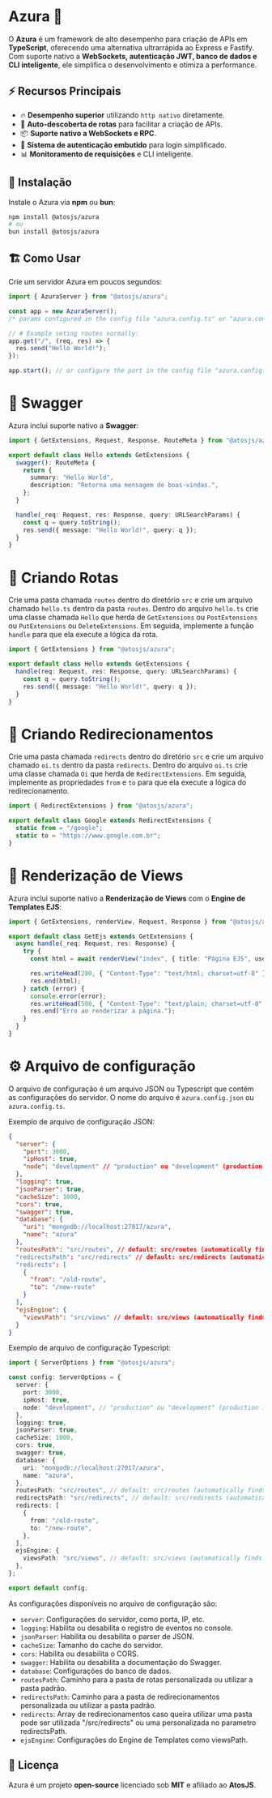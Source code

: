 # Azura 🚀

O **Azura** é um framework de alto desempenho para criação de APIs em **TypeScript**, oferecendo uma alternativa ultrarrápida ao Express e Fastify. Com suporte nativo a **WebSockets, autenticação JWT, banco de dados e CLI inteligente**, ele simplifica o desenvolvimento e otimiza a performance.

## ⚡ Recursos Principais

- 🔥 **Desempenho superior** utilizando `http nativo` diretamente.
- 🔄 **Auto-descoberta de rotas** para facilitar a criação de APIs.
- 📦 **Suporte nativo a WebSockets e RPC**.
- 🔐 **Sistema de autenticação embutido** para login simplificado.
- 📊 **Monitoramento de requisições** e CLI inteligente.

## 🚀 Instalação

Instale o Azura via **npm** ou **bun**:

```sh
npm install @atosjs/azura
# ou
bun install @atosjs/azura
```

## 🏗️ Como Usar

Crie um servidor Azura em poucos segundos:

```ts
import { AzuraServer } from "@atosjs/azura";

const app = new AzuraServer();
/* params configured in the config file "azura.config.ts" or "azura.config.js" */

// # Example seting routes normally:
app.get("/", (req, res) => {
  res.send("Hello World!");
});

app.start(); // or configure the port in the config file "azura.config.ts" or "azura.config.js"
```

# 🔗 Swagger

Azura inclui suporte nativo a **Swagger**:

```ts
import { GetExtensions, Request, Response, RouteMeta } from "@atosjs/azura";

export default class Hello extends GetExtensions {
  swagger(): RouteMeta {
    return {
      summary: "Hello World",
      description: "Retorna uma mensagem de boas-vindas.",
    };
  }

  handle(_req: Request, res: Response, query: URLSearchParams) {
    const q = query.toString();
    res.send({ message: "Hello World!", query: q });
  }
}
```

# 🔗 Criando Rotas

Crie uma pasta chamada `routes` dentro do diretório `src` e crie um arquivo chamado `hello.ts` dentro da pasta `routes`. Dentro do arquivo `hello.ts` crie uma classe chamada `Hello` que herda de `GetExtensions` ou `PostExtensions` ou `PutExtensions` ou `DeleteExtensions`. Em seguida, implemente a função `handle` para que ela execute a lógica da rota.

```ts
import { GetExtensions } from "@atosjs/azura";

export default class Hello extends GetExtensions {
  handle(req: Request, res: Response, query: URLSearchParams) {
    const q = query.toString();
    res.send({ message: "Hello World!", query: q });
  }
}
```

# 🔎 Criando Redirecionamentos

Crie uma pasta chamada `redirects` dentro do diretório `src` e crie um arquivo chamado `oi.ts` dentro da pasta `redirects`. Dentro do arquivo `oi.ts` crie uma classe chamada `Oi` que herda de `RedirectExtensions`. Em seguida, implemente as propriedades `from` e `to` para que ela execute a lógica do redirecionamento.

```ts
import { RedirectExtensions } from "@atosjs/azura";

export default class Google extends RedirectExtensions {
  static from = "/google";
  static to = "https://www.google.com.br";
}
```

# 📝 Renderização de Views

Azura inclui suporte nativo a **Renderização de Views** com o **Engine de Templates EJS**:

```ts
import { GetExtensions, renderView, Request, Response } from "@atosjs/azura";

export default class GetEjs extends GetExtensions {
  async handle(_req: Request, res: Response) {
    try {
      const html = await renderView("index", { title: "Página EJS", user: "Dev" });

      res.writeHead(200, { "Content-Type": "text/html; charset=utf-8" });
      res.end(html);
    } catch (error) {
      console.error(error);
      res.writeHead(500, { "Content-Type": "text/plain; charset=utf-8" });
      res.end("Erro ao renderizar a página.");
    }
  }
}
```

# ⚙ Arquivo de configuração

O arquivo de configuração é um arquivo JSON ou Typescript que contém as configurações do servidor. O nome do arquivo é `azura.config.json` ou `azura.config.ts`.

Exemplo de arquivo de configuração JSON:

```json
{
  "server": {
    "port": 3000,
    "ipHost": true,
    "node": "development" // "production" ou "development" (production is not logging)
  },
  "logging": true,
  "jsonParser": true,
  "cacheSize": 1000,
  "cors": true,
  "swagger": true,
  "database": {
    "uri": "mongodb://localhost:27017/azura",
    "name": "azura"
  },
  "routesPath": "src/routes", // default: src/routes (automatically finds routes in src/routes)
  "redirectsPath": "src/redirects" // default: src/redirects (automatically finds redirects in src/redirects)
  "redirects": [
    {
      "from": "/old-route",
      "to": "/new-route"
    }
  ],
  "ejsEngine": {
    "viewsPath": "src/views" // default: src/views (automatically finds views in src/views)
  }
}
```

Exemplo de arquivo de configuração Typescript:

```ts
import { ServerOptions } from "@atosjs/azura";

const config: ServerOptions = {
  server: {
    port: 3000,
    ipHost: true,
    node: "development", // "production" ou "development" (production is not logging)
  },
  logging: true,
  jsonParser: true,
  cacheSize: 1000,
  cors: true,
  swagger: true,
  database: {
    uri: "mongodb://localhost:27017/azura",
    name: "azura",
  },
  routesPath: "src/routes", // default: src/routes (automatically finds routes in src/routes)
  redirectsPath: "src/redirects", // default: src/redirects (automatically finds redirects in src/redirects)
  redirects: [
    {
      from: "/old-route",
      to: "/new-route",
    },
  ],
  ejsEngine: {
    viewsPath: "src/views", // default: src/views (automatically finds views in src/views)
  },
};

export default config;
```

As configurações disponíveis no arquivo de configuração são:

- `server`: Configurações do servidor, como porta, IP, etc.
- `logging`: Habilita ou desabilita o registro de eventos no console.
- `jsonParser`: Habilita ou desabilita o parser de JSON.
- `cacheSize`: Tamanho do cache do servidor.
- `cors`: Habilita ou desabilita o CORS.
- `swagger`: Habilita ou desabilita a documentação do Swagger.
- `database`: Configurações do banco de dados.
- `routesPath`: Caminho para a pasta de rotas personalizada ou utilizar a pasta padrão.
- `redirectsPath`: Caminho para a pasta de redirecionamentos personalizada ou utilizar a pasta padrão.
- `redirects`: Array de redirecionamentos caso queira utilizar uma pasta pode ser utilizada "/src/redirects" ou uma personalizada no parametro redirectsPath.
- `ejsEngine`: Configurações do Engine de Templates como viewsPath.

## 📜 Licença

Azura é um projeto **open-source** licenciado sob **MIT** e afiliado ao **AtosJS**.
